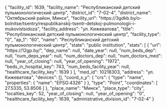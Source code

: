{
    "facility_id": 1639,
    "facility_name": "Республиканский детский пульмонологический центр",
    "district_id": "7-02-4",
    "district_name": "Октябрьский район, Минск",
    "facility_url": "https:\/\/3gdkb.by\/o-bolnitse\/tsentry\/respublikanskij-tsentr-detskoj-pulmonologii-i-mukovistsidoza",
    "facility_address": "ул. Кижеватова",
    "title": "Республиканский детский пульмонологический центр",
    "facility_type": "0",
    "ap_1": "60",
    "name": "Республиканский детский пульмонологический центр",
    "state": "public institution",
    "stats": [
        {
            "url": "https:\/\/12gp.by\/",
            "dep_name": null,
            "date_year": null,
            "num_beds_dep": null,
            "num_deps_year": null,
            "num_doctors_dep": null,
            "num_doctors_med": null,
            "year_of_closing": null,
            "year_of_opening": "1972",
            "beds_in_hospital_key": 743,
            "num_beds_facility_year": null,
            "healthcare_facility_key": 1639
        }
    ],
    "med_id": 10218303,
    "address": "ул. Кижеватова",
    "devices": [],
    "coord_x_y": {
        "crs": {
            "type": "name",
            "properties": {
                "name": "EPSG:4326"
            }
        },
        "type": "Point",
        "coordinates": [
            27.5335,
            53.8506
        ]
    },
    "place_name": "Минск",
    "place_type": "city",
    "localties_key": 52,
    "year_of_closing": null,
    "year_of_opening": "0",
    "healthcare_facility_key": 1639,
    "administrative_division_id": "7-02-4"
}